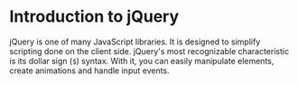 # Introduction to jQuery

jQuery is one of many JavaScript libraries. It is designed to simplify scripting done on the client side. jQuery's most recognizable characteristic is its dollar sign (`$`) syntax. With it, you can easily manipulate elements, create animations and handle input events.
